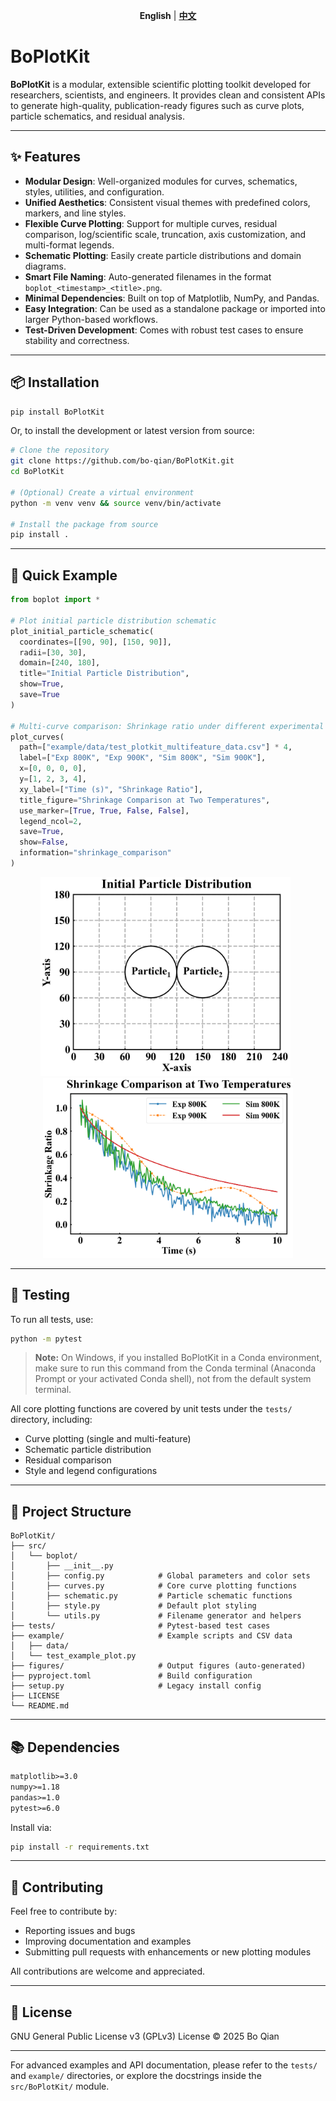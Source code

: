 <p align="center">
  <b>English</b> | <a href="README_zh.md"><b>中文</b></a>
</p>

# BoPlotKit

**BoPlotKit** is a modular, extensible scientific plotting toolkit developed for researchers, scientists, and engineers. It provides clean and consistent APIs to generate high-quality, publication-ready figures such as curve plots, particle schematics, and residual analysis.

---

## ✨ Features

- **Modular Design**: Well-organized modules for curves, schematics, styles, utilities, and configuration.
- **Unified Aesthetics**: Consistent visual themes with predefined colors, markers, and line styles.
- **Flexible Curve Plotting**: Support for multiple curves, residual comparison, log/scientific scale, truncation, axis customization, and multi-format legends.
- **Schematic Plotting**: Easily create particle distributions and domain diagrams.
- **Smart File Naming**: Auto-generated filenames in the format `boplot_<timestamp>_<title>.png`.
- **Minimal Dependencies**: Built on top of Matplotlib, NumPy, and Pandas.
- **Easy Integration**: Can be used as a standalone package or imported into larger Python-based workflows.
- **Test-Driven Development**: Comes with robust test cases to ensure stability and correctness.

---

## 📦 Installation

```bash
pip install BoPlotKit
```

Or, to install the development or latest version from source:

```bash
# Clone the repository
git clone https://github.com/bo-qian/BoPlotKit.git
cd BoPlotKit

# (Optional) Create a virtual environment
python -m venv venv && source venv/bin/activate

# Install the package from source
pip install .
```

---

## 🚀 Quick Example

```python
from boplot import *

# Plot initial particle distribution schematic
plot_initial_particle_schematic(
  coordinates=[[90, 90], [150, 90]],
  radii=[30, 30],
  domain=[240, 180],
  title="Initial Particle Distribution",
  show=True,
  save=True
)

# Multi-curve comparison: Shrinkage ratio under different experimental and simulation conditions
plot_curves(
  path=["example/data/test_plotkit_multifeature_data.csv"] * 4,
  label=["Exp 800K", "Exp 900K", "Sim 800K", "Sim 900K"],
  x=[0, 0, 0, 0],
  y=[1, 2, 3, 4],
  xy_label=["Time (s)", "Shrinkage Ratio"],
  title_figure="Shrinkage Comparison at Two Temperatures",
  use_marker=[True, True, False, False],
  legend_ncol=2,
  save=True,
  show=False,
  information="shrinkage_comparison"
)
```

<div align="center">

<img src="https://github.com/bo-qian/BoPlotKit/blob/main/figures/initial_schematic/boplot_InitialParticleDistribution.png" alt="Initial Particle Distribution Schematic" width="400"/>
&nbsp;
<img src="https://github.com/bo-qian/BoPlotKit/blob/main/figures/plot_curves/boplot_ShrinkageComparisonatTwoTemperatures.png" alt="Shrinkage Ratio Comparison at Different Temperatures" width="400"/>

</div>

---

## 🧪 Testing

To run all tests, use:

```bash
python -m pytest
```

> **Note:** On Windows, if you installed BoPlotKit in a Conda environment, make sure to run this command from the Conda terminal (Anaconda Prompt or your activated Conda shell), not from the default system terminal.

All core plotting functions are covered by unit tests under the `tests/` directory, including:

- Curve plotting (single and multi-feature)
- Schematic particle distribution
- Residual comparison
- Style and legend configurations

---

## 📁 Project Structure

```
BoPlotKit/
├── src/
│   └── boplot/
│       ├── __init__.py
│       ├── config.py            # Global parameters and color sets
│       ├── curves.py            # Core curve plotting functions
│       ├── schematic.py         # Particle schematic functions
│       ├── style.py             # Default plot styling
│       └── utils.py             # Filename generator and helpers
├── tests/                       # Pytest-based test cases
├── example/                     # Example scripts and CSV data
│   ├── data/
│   └── test_example_plot.py
├── figures/                     # Output figures (auto-generated)
├── pyproject.toml               # Build configuration
├── setup.py                     # Legacy install config
├── LICENSE
└── README.md
```

---

## 📚 Dependencies

```txt
matplotlib>=3.0
numpy>=1.18
pandas>=1.0
pytest>=6.0
```

Install via:

```bash
pip install -r requirements.txt
```

---

## 🙌 Contributing

Feel free to contribute by:

- Reporting issues and bugs
- Improving documentation and examples
- Submitting pull requests with enhancements or new plotting modules

All contributions are welcome and appreciated.

---

## 📜 License

GNU General Public License v3 (GPLv3) License © 2025 Bo Qian

---

For advanced examples and API documentation, please refer to the `tests/` and `example/` directories, or explore the docstrings inside the `src/BoPlotKit/` module.

